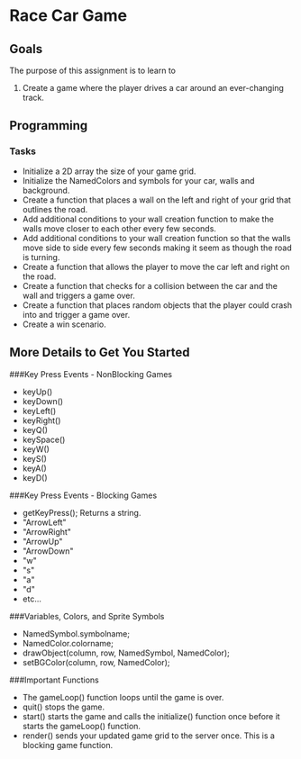 Race Car Game
=============

Goals
-----
 The purpose of this assignment is to learn to
 1. Create a game where the player drives a car around an ever-changing track.

Programming
-----------
### Tasks
- Initialize a 2D array the size of your game grid.
- Initialize the NamedColors and symbols for your car, walls and background.
- Create a function that places a wall on the left and right of your grid that outlines the road.
- Add additional conditions to your wall creation function to make the walls move closer to each other every few seconds.
- Add additional conditions to your wall creation function so that the walls move side to side every few seconds making it seem as though the road is turning.
- Create a function that allows the player to move the car left and right on the road.
- Create a function that checks for a collision between the car and the wall and triggers a game over.
- Create a function that places random objects that the player could crash into and trigger a game over.
- Create a win scenario.

More Details to Get You Started
-------------------------------
###Key Press Events - NonBlocking Games
- keyUp()
- keyDown()
- keyLeft()
- keyRight()
- keyQ()
- keySpace()
- keyW()
- keyS()
- keyA()
- keyD()

###Key Press Events - Blocking Games
- getKeyPress(); Returns a string.
- "ArrowLeft"
- "ArrowRight"
- "ArrowUp"
- "ArrowDown"
- "w"
- "s"
- "a"
- "d"
- etc...

###Variables, Colors, and Sprite Symbols
- NamedSymbol.symbolname;
- NamedColor.colorname;
- drawObject(column, row, NamedSymbol, NamedColor);
- setBGColor(column, row, NamedColor);

###Important Functions
- The gameLoop() function loops until the game is over.
- quit() stops the game.
- start() starts the game and calls the initialize() function once before it starts the gameLoop() function.
- render() sends your updated game grid to the server once. This is a blocking game function.